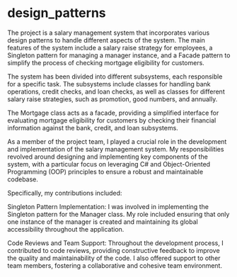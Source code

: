 # design_patterns 
The project is a salary management system that incorporates various design patterns to handle different aspects of the system. The main features of the system include a salary raise strategy for employees, a Singleton pattern for managing a manager instance, and a Facade pattern to simplify the process of checking mortgage eligibility for customers.

The system has been divided into different subsystems, each responsible for a specific task. The subsystems include classes for handling bank operations, credit checks, and loan checks, as well as classes for different salary raise strategies, such as promotion, good numbers, and annually.

The Mortgage class acts as a facade, providing a simplified interface for evaluating mortgage eligibility for customers by checking their financial information against the bank, credit, and loan subsystems.

As a member of the project team, I played a crucial role in the development and implementation of the salary management system. My responsibilities revolved around designing and implementing key components of the system, with a particular focus on leveraging C# and Object-Oriented Programming (OOP) principles to ensure a robust and maintainable codebase.

Specifically, my contributions included:

Singleton Pattern Implementation: I was involved in implementing the Singleton pattern for the Manager class. My role included ensuring that only one instance of the manager is created and maintaining its global accessibility throughout the application.

Code Reviews and Team Support: Throughout the development process, I contributed to code reviews, providing constructive feedback to improve the quality and maintainability of the code. I also offered support to other team members, fostering a collaborative and cohesive team environment.
